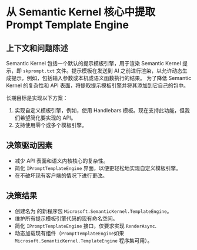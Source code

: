 # 从 Semantic Kernel 核心中提取 Prompt Template Engine

## 上下文和问题陈述

Semantic Kernel 包括一个默认的提示模板引擎，用于渲染 Semantic Kernel 提示，即 `skprompt.txt` 文件。提示模板在发送到 AI 之前进行渲染，以允许动态生成提示，例如，包括输入参数或本机或语义函数执行的结果。
为了降低 Semantic Kernel 的复杂性和 API 表面，将提取提示模板引擎并将其添加到它自己的包中。

长期目标是实现以下方案：

1. 实现自定义模板引擎，例如，使用 Handlebars 模板。现在支持此功能，但我们希望简化要实现的 API。
2. 支持使用零个或多个模板引擎。

## 决策驱动因素

* 减少 API 表面和语义内核核心的复杂性。
* 简化 `IPromptTemplateEngine` 界面，以便更轻松地实现自定义模板引擎。
* 在不破坏现有客户端的情况下进行更改。

## 决策结果

* 创建名为 的新程序包 `Microsoft.SemanticKernel.TemplateEngine`。
* 维护所有提示模板引擎代码的现有命名空间。
* 简化 `IPromptTemplateEngine` 接口，仅要求实现 `RenderAsync`.
* 动态加载现有组件（`PromptTemplateEngine`如果 `Microsoft.SemanticKernel.TemplateEngine` 程序集可用）。
